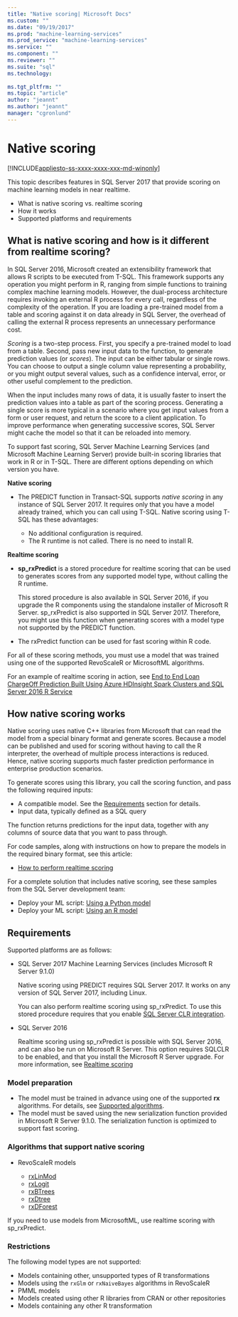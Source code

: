 ```yaml
---
title: "Native scoring| Microsoft Docs"
ms.custom: ""
ms.date: "09/19/2017"
ms.prod: "machine-learning-services"
ms.prod_service: "machine-learning-services"
ms.service: ""
ms.component: ""
ms.reviewer: ""
ms.suite: "sql"
ms.technology: 
  
ms.tgt_pltfrm: ""
ms.topic: "article"
author: "jeannt"
ms.author: "jeannt"
manager: "cgronlund"
---
```


# Native scoring
[!INCLUDE[appliesto-ss-xxxx-xxxx-xxx-md-winonly](../includes/appliesto-ss-xxxx-xxxx-xxx-md-winonly.md)]

This topic describes features in SQL Server 2017 that provide scoring on machine learning models in near realtime.

+ What is native scoring vs. realtime scoring
+ How it works
+ Supported platforms and requirements

## What is native scoring and how is it different from realtime scoring?

In SQL Server 2016, Microsoft created an extensibility framework that allows R scripts to be executed from T-SQL. This framework supports any operation you might perform in R, ranging from simple functions to training complex machine learning models. However, the dual-process architecture requires invoking an external R process for every call, regardless of the complexity of the operation. If you are loading a pre-trained model from a table and scoring against it on data already in SQL Server, the overhead of calling the external R process represents an unnecessary performance cost.

_Scoring_ is a two-step process. First, you specify a pre-trained model to load from a table. Second, pass new input data to the function, to generate prediction values (or _scores_). The input can be either tabular or single rows. You can choose to output a single column value representing a probability, or you might output several values, such as a confidence interval, error, or other useful complement to the prediction.

When the input includes many rows of data, it is usually faster to insert the prediction values into a table as part of the scoring process.  Generating a single score is more typical in a scenario where you get input values from a form or user request, and return the score to a client application. To improve performance when generating successive scores, SQL Server might cache the model so that it can be reloaded into memory.

To support fast scoring, SQL Server Machine Learning Services (and Microsoft Machine Learning Server) provide built-in scoring libraries that work in R or in T-SQL. There are different options depending on which version you have.

**Native scoring**

+ The PREDICT function in Transact-SQL supports _native scoring_ in any instance of SQL Server 2017. It requires only that you have a model already trained, which you can call using T-SQL. Native scoring using T-SQL has these advantages:

    + No additional configuration is required.
    + The R runtime is not called. There is no need to install R.

**Realtime scoring**

+ **sp_rxPredict** is a stored procedure for realtime scoring that can be used to generates scores from any supported model type, without calling the R runtime.

  This stored procedure is also available in SQL Server 2016, if you upgrade the R components using the standalone installer of Microsoft R Server. sp_rxPredict is also supported in SQL Server 2017. Therefore, you might use this function when generating scores with a model type not supported by the PREDICT function.

+ The rxPredict function can be used for fast scoring within R code.

For all of these scoring methods, you must use a model that was trained using one of the supported RevoScaleR or MicrosoftML algorithms.

For an example of realtime scoring in action, see [End to End Loan ChargeOff Prediction Built Using Azure HDInsight Spark Clusters and SQL Server 2016 R Service](https://blogs.msdn.microsoft.com/rserver/2017/06/29/end-to-end-loan-chargeoff-prediction-built-using-azure-hdinsight-spark-clusters-and-sql-server-2016-r-service/)

## How native scoring works

Native scoring uses native C++ libraries from Microsoft that can read the model from a special binary format and generate scores. Because a model can be published and used for scoring without having to call the R interpreter, the overhead of multiple process interactions is reduced. Hence, native scoring supports much faster prediction performance in enterprise production scenarios.

To generate scores using this library, you call the scoring function, and pass the following required inputs:

+ A compatible model. See the [Requirements](#Requirements) section for details.
+ Input data, typically defined as a SQL query

The function returns predictions for the input data, together with any columns of source data that you want to pass through.

For code samples, along with instructions on how to prepare the models in the required binary format, see this article:

+ [How to perform realtime scoring](r/how-to-do-realtime-scoring.md)

For a complete solution that includes native scoring, see these samples from the SQL Server development team:

+ Deploy your ML script: [Using a Python model](https://microsoft.github.io/sql-ml-tutorials/python/rentalprediction/step/3.html)
+ Deploy your ML script: [Using an R model](https://microsoft.github.io/sql-ml-tutorials/R/rentalprediction/step/3.html)

## Requirements

Supported platforms are as follows:

+ SQL Server 2017 Machine Learning Services (includes Microsoft R Server 9.1.0)
    
    Native scoring using PREDICT requires SQL Server 2017.
    It works on any version of SQL Server 2017, including Linux.

    You can also perform realtime scoring using sp_rxPredict. To use this stored procedure requires that you enable [SQL Server CLR integration](https://docs.microsoft.com/dotnet/framework/data/adonet/sql/introduction-to-sql-server-clr-integration).

+ SQL Server 2016

   Realtime scoring using sp_rxPredict is possible with SQL Server 2016, and can also be run on Microsoft R Server. This option requires SQLCLR to be enabled, and that you install the Microsoft R Server upgrade.
   For more information, see [Realtime scoring](Real-time-scoring.md)

### Model preparation

+ The model must be trained in advance using one of the supported **rx** algorithms. For details, see [Supported algorithms](#bkmk_native_supported_algos).
+ The model must be saved using the new serialization function provided in Microsoft R Server 9.1.0. The serialization function is optimized to support fast scoring.

### <a name="bkmk_native_supported_algos"></a> Algorithms that support native scoring

+ RevoScaleR models

  + [rxLinMod](https://docs.microsoft.com/r-server/r-reference/revoscaler/rxlinmod)
  + [rxLogit](https://docs.microsoft.com/r-server/r-reference/revoscaler/rxlogit)
  + [rxBTrees](https://docs.microsoft.com/r-server/r-reference/revoscaler/rxbtrees)
  + [rxDtree](https://docs.microsoft.com/r-server/r-reference/revoscaler/rxdtree)
  + [rxDForest](https://docs.microsoft.com/r-server/r-reference/revoscaler/rxdforest)

If you need to use models from MicrosoftML, use realtime scoring with sp_rxPredict.

### Restrictions

The following model types are not supported:

+ Models containing other, unsupported types of R transformations
+ Models using the `rxGlm` or `rxNaiveBayes` algorithms in RevoScaleR
+ PMML models
+ Models created using other R libraries from CRAN or other repositories
+ Models containing any other R transformation
